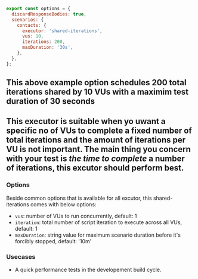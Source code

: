 ```js 
export const options = {
  discardResponseBodies: true,
  scenarios: {
    contacts: {
      executor: 'shared-iterations',
      vus: 10,
      iterations: 200,
      maxDuration: '30s',
    },
  },
};
```
This above example option schedules 200 total iterations shared by 10 VUs with a maximim test duration of 30 seconds
---
This executor is suitable when yo uwant a specific no of VUs to complete a fixed number of total iterations and the amount of iterations per VU is not important.
The main thing you concern with your test is *the time to complete* a number of iterations, this excutor should perform best.
---
### Options
Beside common options that is available for all excutor, this shared-iterations comes with below options: 
- `vus`: number of VUs to run concurrently, default: 1
- `iteration`: total number of script iteration to execute across all VUs, default: 1
- `maxDuration`: string value for maximum scenario duration before it's forcibly stopped, default: '10m'


### Usecases
- A quick performance tests in the developement build cycle.